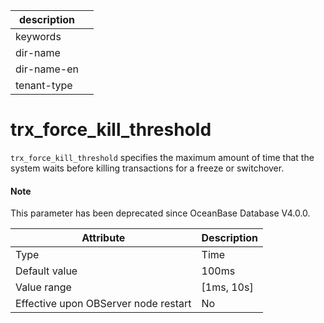| description ||
|---|---|
| keywords ||
| dir-name ||
| dir-name-en ||
| tenant-type ||

trx_force_kill_threshold
=============================================

`trx_force_kill_threshold` specifies the maximum amount of time that the system waits before killing transactions for a freeze or switchover.


<main id="notice" type='explain'>
  <h4>Note</h4>
  <p>This parameter has been deprecated since OceanBase Database V4.0.0. </p>
</main>

| **Attribute** | **Description** |
|------------------|--------------|
| Type | Time |
| Default value | 100ms |
| Value range | \[1ms, 10s\] |
| Effective upon OBServer node restart | No |


